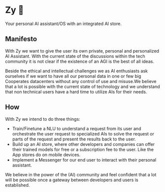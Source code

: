 # Zy 🐙

Your personal AI assistant/OS with an integrated AI store.

## Manifesto

With Zy we want to give the user its own private, personal and personalized AI Assistant.
With the current state of the discussions within the tech community it is not clear if the existence of an AGI is the best of all ideas.

Beside the ethical and intellectual challenges we as AI enthusiasts ask ourselves if we want to have all our personal data in one or few big Cooperates datacenters without any control of use and misuse.We believe that a lot is possible with the current state of technology and we understand that non technical users have a hard time to utilize AIs for their needs.

## How

With Zy we intend to do three things:

- Train/Finetune a NLU to understand a request from its user and orchestrate the user request to specialized AIs to solve the request or parts of the request and present the results back to the user.
- Build up an AI store, where other developers and companies can offer their trained models for free or a subscription fee to the user. Like the App stores do on mobile devices.
- Implement a Messenger for our end user to interact with their personal assistant.

We believe in the power of the (AI) community and feel confident that a lot will be possible once a gateway between developers and users is established.
